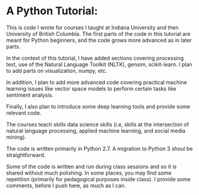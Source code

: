 # A Python Tutorial:
This is code I wrote for courses I taught at Indiana University and then University of British Columbia.
The first parts of the code in this tutorial are meant for Python beginners, and the code grows more advanced as in later parts. 

In the context of this tutorial, I have added sections covering processing text, use of the Natural Language Toolkit (NLTK), gensim, scikit-learn. I plan to add parts on visualization, numpy, etc.

In addition, I plan to add more advanced code covering practical machine learning issues like vector space models to perform certain tasks like sentiment analysis.

Finally, I also plan to introduce some deep learning tools and provide some relevant code.

The courses teach skills data science skills (i.e, skills at the intersection of natural language processing, applied machine learning, and social media mining).

The code is written primarily in Python 2.7.
A migration to Python 3 shoul be straightforward.

Some of the code is written and run during class sessions and so it is shared without much polishing.
In some places, you may find some repetition (primarily for pedagogical purposes inside class).
I provide some comments, before I push here, as much as I can.
